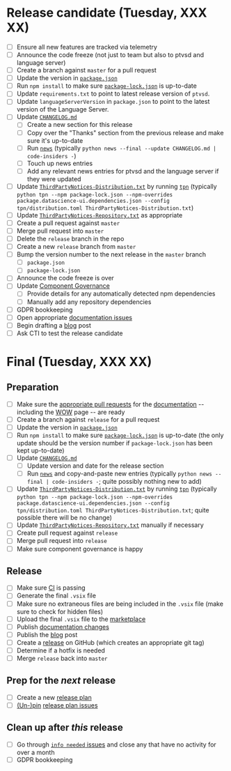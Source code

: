 # Release candidate (Tuesday, XXX XX)

-   [ ] Ensure all new features are tracked via telemetry
-   [ ] Announce the code freeze (not just to team but also to ptvsd and language server)
-   [ ] Create a branch against `master` for a pull request
-   [ ] Update the version in [`package.json`](https://github.com/Microsoft/vscode-python/blob/master/package.json)
-   [ ] Run `npm install` to make sure [`package-lock.json`](https://github.com/Microsoft/vscode-python/blob/master/package.json) is up-to-date
-   [ ] Update `requirements.txt` to point to latest release version of `ptvsd`.
-   [ ] Update `languageServerVersion` in `package.json` to point to the latest version of the Language Server.
-   [ ] Update [`CHANGELOG.md`](https://github.com/Microsoft/vscode-python/blob/master/CHANGELOG.md)
    -   [ ] Create a new section for this release
    -   [ ] Copy over the "Thanks" section from the previous release and make sure it's up-to-date
    -   [ ] Run [`news`](https://github.com/Microsoft/vscode-python/tree/master/news) (typically `python news --final --update CHANGELOG.md | code-insiders -`)
    -   [ ] Touch up news entries
    -   [ ] Add any relevant news entries for ptvsd and the language server if they were updated
-   [ ] Update [`ThirdPartyNotices-Distribution.txt`](https://github.com/Microsoft/vscode-python/blob/master/ThirdPartyNotices-Distribution.txt) by running [`tpn`](https://github.com/Microsoft/vscode-python/tree/master/tpn) (typically `python tpn --npm package-lock.json --npm-overrides package.datascience-ui.dependencies.json --config tpn/distribution.toml ThirdPartyNotices-Distribution.txt`)
-   [ ] Update [`ThirdPartyNotices-Repository.txt`](https://github.com/Microsoft/vscode-python/blob/master/ThirdPartyNotices-Repository.txt) as appropriate
-   [ ] Create a pull request against `master`
-   [ ] Merge pull request into `master`
-   [ ] Delete the `release` branch in the repo
-   [ ] Create a new `release` branch from `master`
-   [ ] Bump the version number to the next release in the `master` branch
    -   [ ] `package.json`
    -   [ ] `package-lock.json`
-   [ ] Announce the code freeze is over
-   [ ] Update [Component Governance](https://dev.azure.com/ms/vscode-python/)
    -   [ ] Provide details for any automatically detected npm dependencies
    -   [ ] Manually add any repository dependencies
-   [ ] GDPR bookkeeping
-   [ ] Open appropriate [documentation issues](https://github.com/microsoft/vscode-docs/issues?q=is%3Aissue+is%3Aopen+label%3Apython)
-   [ ] Begin drafting a [blog](http://aka.ms/pythonblog) post
-   [ ] Ask CTI to test the release candidate

# Final (Tuesday, XXX XX)

## Preparation

-   [ ] Make sure the [appropriate pull requests](https://github.com/microsoft/vscode-docs/pulls) for the [documentation](https://code.visualstudio.com/docs/python/python-tutorial) -- including the [WOW](https://code.visualstudio.com/docs/languages/python) page -- are ready
-   [ ] Create a branch against `release` for a pull request
-   [ ] Update the version in [`package.json`](https://github.com/Microsoft/vscode-python/blob/master/package.json)
-   [ ] Run `npm install` to make sure [`package-lock.json`](https://github.com/Microsoft/vscode-python/blob/master/package.json) is up-to-date (the only update should be the version number if `package-lock.json` has been kept up-to-date)
-   [ ] Update [`CHANGELOG.md`](https://github.com/Microsoft/vscode-python/blob/master/CHANGELOG.md)
    -   [ ] Update version and date for the release section
    -   [ ] Run [`news`](https://github.com/Microsoft/vscode-python/tree/master/news) and copy-and-paste new entries (typically `python news --final | code-insiders -`; quite possibly nothing new to add)
-   [ ] Update [`ThirdPartyNotices-Distribution.txt`](https://github.com/Microsoft/vscode-python/blob/master/ThirdPartyNotices-Distribution.txt) by running [`tpn`](https://github.com/Microsoft/vscode-python/tree/master/tpn) (typically `python tpn --npm package-lock.json --npm-overrides package.datascience-ui.dependencies.json --config tpn/distribution.toml ThirdPartyNotices-Distribution.txt`; quite possible there will be no change)
-   [ ] Update [`ThirdPartyNotices-Repository.txt`](https://github.com/Microsoft/vscode-python/blob/master/ThirdPartyNotices-Repository.txt) manually if necessary
-   [ ] Create pull request against `release`
-   [ ] Merge pull request into `release`
-   [ ] Make sure component governance is happy

## Release

-   [ ] Make sure [CI](https://github.com/Microsoft/vscode-python/blob/master/CONTRIBUTING.md) is passing
-   [ ] Generate the final `.vsix` file
-   [ ] Make sure no extraneous files are being included in the `.vsix` file (make sure to check for hidden files)
-   [ ] Upload the final `.vsix` file to the [marketplace](https://marketplace.visualstudio.com/items?itemName=ms-python.python)
-   [ ] Publish [documentation changes](https://github.com/Microsoft/vscode-docs/pulls?q=is%3Apr+is%3Aopen+label%3Apython)
-   [ ] Publish the [blog](http://aka.ms/pythonblog) post
-   [ ] Create a [release](https://github.com/Microsoft/vscode-python/releases) on GitHub (which creates an appropriate git tag)
-   [ ] Determine if a hotfix is needed
-   [ ] Merge `release` back into `master`

## Prep for the _next_ release

-   [ ] Create a new [release plan](https://github.com/Microsoft/vscode-python/edit/master/.github/release_plan.md)
-   [ ] [(Un-)pin](https://help.github.com/en/articles/pinning-an-issue-to-your-repository) [release plan issues](https://github.com/Microsoft/vscode-python/labels/release%20plan)

## Clean up after _this_ release

-   [ ] Go through [`info needed` issues](https://github.com/Microsoft/vscode-python/issues?utf8=%E2%9C%93&q=is%3Aopen+label%3A%22info+needed%22+sort%3Acreated-asc+-label%3A%22data+science%22) and close any that have no activity for over a month
-   [ ] GDPR bookkeeping
